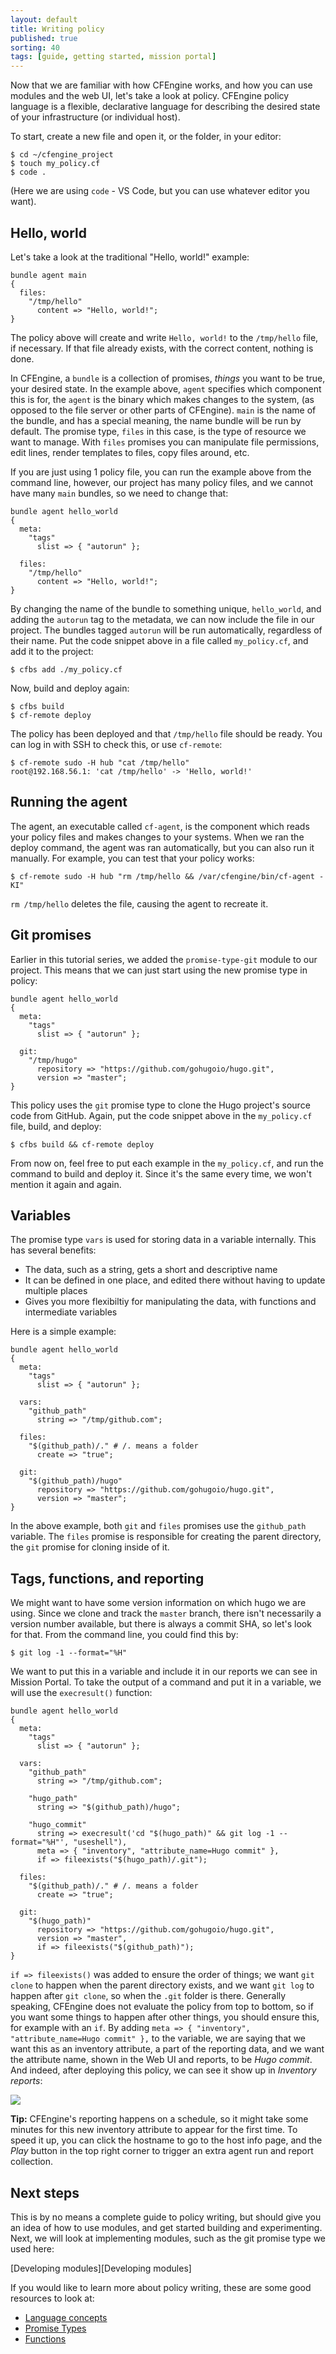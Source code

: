 ```yaml
---
layout: default
title: Writing policy
published: true
sorting: 40
tags: [guide, getting started, mission portal]
---
```


Now that we are familiar with how CFEngine works, and how you can use modules and the web UI, let's take a look at policy.
CFEngine policy language is a flexible, declarative language for describing the desired state of your infrastructure (or individual host).

To start, create a new file and open it, or the folder, in your editor:

```
$ cd ~/cfengine_project
$ touch my_policy.cf
$ code .
```

(Here we are using `code` - VS Code, but you can use whatever editor you want).

## Hello, world

Let's take a look at the traditional "Hello, world!" example:

```cfengine3
bundle agent main
{
  files:
    "/tmp/hello"
      content => "Hello, world!";
}
```

The policy above will create and write `Hello, world!` to the `/tmp/hello` file, if necessary.
If that file already exists, with the correct content, nothing is done.

In CFEngine, a `bundle` is a collection of promises, _things_ you want to be true, your desired state.
In the example above, `agent` specifies which component this is for, the `agent` is the binary which makes changes to the system, (as opposed to the file server or other parts of CFEngine).
`main` is the name of the bundle, and has a special meaning, the name bundle will be run by default.
The promise type, `files` in this case, is the type of resource we want to manage.
With `files` promises you can manipulate file permissions, edit lines, render templates to files, copy files around, etc.

If you are just using 1 policy file, you can run the example above from the command line, however, our project has many policy files, and we cannot have many `main` bundles, so we need to change that:

```cfengine3
bundle agent hello_world
{
  meta:
    "tags"
      slist => { "autorun" };

  files:
    "/tmp/hello"
      content => "Hello, world!";
}
```

By changing the name of the bundle to something unique, `hello_world`, and adding the `autorun` tag to the metadata, we can now include the file in our project.
The bundles tagged `autorun` will be run automatically, regardless of their name.
Put the code snippet above in a file called `my_policy.cf`, and add it to the project:

```
$ cfbs add ./my_policy.cf
```

Now, build and deploy again:

```
$ cfbs build
$ cf-remote deploy
```

The policy has been deployed and that `/tmp/hello` file should be ready.
You can log in with SSH to check this, or use `cf-remote`:

```
$ cf-remote sudo -H hub "cat /tmp/hello"
root@192.168.56.1: 'cat /tmp/hello' -> 'Hello, world!'
```

## Running the agent

The agent, an executable called `cf-agent`, is the component which reads your policy files and makes changes to your systems.
When we ran the deploy command, the agent was ran automatically, but you can also run it manually.
For example, you can test that your policy works:

```
$ cf-remote sudo -H hub "rm /tmp/hello && /var/cfengine/bin/cf-agent -KI"
```

`rm /tmp/hello` deletes the file, causing the agent to recreate it.

## Git promises

Earlier in this tutorial series, we added the `promise-type-git` module to our project.
This means that we can just start using the new promise type in policy:

```cfengine3
bundle agent hello_world
{
  meta:
    "tags"
      slist => { "autorun" };

  git:
    "/tmp/hugo"
      repository => "https://github.com/gohugoio/hugo.git",
      version => "master";
}
```

This policy uses the `git` promise type to clone the Hugo project's source code from GitHub.
Again, put the code snippet above in the `my_policy.cf` file, build, and deploy:

```
$ cfbs build && cf-remote deploy
```

From now on, feel free to put each example in the `my_policy.cf`, and run the command to build and deploy it.
Since it's the same every time, we won't mention it again and again.

## Variables

The promise type `vars` is used for storing data in a variable internally.
This has several benefits:

* The data, such as a string, gets a short and descriptive name
* It can be defined in one place, and edited there without having to update multiple places
* Gives you more flexibiltiy for manipulating the data, with functions and intermediate variables

Here is a simple example:

```cfengine3
bundle agent hello_world
{
  meta:
    "tags"
      slist => { "autorun" };

  vars:
    "github_path"
      string => "/tmp/github.com";

  files:
    "$(github_path)/." # /. means a folder
      create => "true";

  git:
    "$(github_path)/hugo"
      repository => "https://github.com/gohugoio/hugo.git",
      version => "master";
}
```

In the above example, both `git` and `files` promises use the `github_path` variable.
The `files` promise is responsible for creating the parent directory, the `git` promise for cloning inside of it.

## Tags, functions, and reporting

We might want to have some version information on which hugo we are using.
Since we clone and track the `master` branch, there isn't necessarily a version number available, but there is always a commit SHA, so let's look for that.
From the command line, you could find this by:

```
$ git log -1 --format="%H"
```

We want to put this in a variable and include it in our reports we can see in Mission Portal.
To take the output of a command and put it in a variable, we will use the `execresult()` function:

```cfengine3
bundle agent hello_world
{
  meta:
    "tags"
      slist => { "autorun" };

  vars:
    "github_path"
      string => "/tmp/github.com";

    "hugo_path"
      string => "$(github_path)/hugo";

    "hugo_commit"
      string => execresult('cd "$(hugo_path)" && git log -1 --format="%H"', "useshell"),
      meta => { "inventory", "attribute_name=Hugo commit" },
      if => fileexists("$(hugo_path)/.git");

  files:
    "$(github_path)/." # /. means a folder
      create => "true";

  git:
    "$(hugo_path)"
      repository => "https://github.com/gohugoio/hugo.git",
      version => "master",
      if => fileexists("$(github_path)");
}
```

`if => fileexists()` was added to ensure the order of things; we want `git clone` to happen when the parent directory exists, and we want `git log` to happen after `git clone`, so when the `.git` folder is there.
Generally speaking, CFEngine does not evaluate the policy from top to bottom, so if you want some things to happen after other things, you should ensure this, for example with an `if`.
By adding `meta => { "inventory", "attribute_name=Hugo commit" },` to the variable, we are saying that we want this as an inventory attribute, a part of the reporting data, and we want the attribute name, shown in the Web UI and reports, to be _Hugo commit_.
And indeed, after deploying this policy, we can see it show up in _Inventory reports_:

![](hugo-commit.png)

**Tip:** CFEngine's reporting happens on a schedule, so it might take some minutes for this new inventory attribute to appear for the first time.
To speed it up, you can click the hostname to go to the host info page, and the _Play_ button in the top right corner to trigger an extra agent run and report collection.

## Next steps

This is by no means a complete guide to policy writing, but should give you an idea of how to use modules, and get started building and experimenting.
Next, we will look at implementing modules, such as the git promise type we used here:

[Developing modules][Developing modules]

If you would like to learn more about policy writing, these are some good resources to look at:

* [Language concepts](/reference-language-concepts.html)
* [Promise Types](/reference-promise-types.html)
* [Functions](/reference-functions.html)
